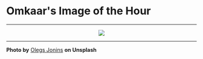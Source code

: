 # Omkaar's Image of the Hour

---

<div align="center">

<a href="https://unsplash.com/photos/people-sit-and-work-by-a-large-city-window-WjZQ0ksfpXY">
  <img src="https://images.unsplash.com/photo-1749498760968-276a6a99c563?crop=entropy&cs=tinysrgb&fit=max&fm=jpg&ixid=M3w3NjA2Nzh8MHwxfHJhbmRvbXx8fHx8fHx8fDE3NTMwNjY4MDB8&ixlib=rb-4.1.0&q=80&w=1080" style="max-width:100%; height:auto;">
</a>



</div>

---

**Photo by** [Olegs Jonins](https://unsplash.com/@jo_negatives) **on Unsplash**
